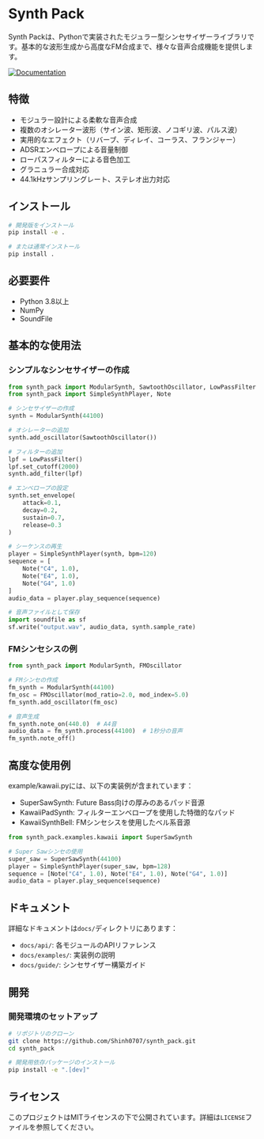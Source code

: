# Synth Pack

Synth Packは、Pythonで実装されたモジュラー型シンセサイザーライブラリです。基本的な波形生成から高度なFM合成まで、様々な音声合成機能を提供します。

[![Documentation](https://img.shields.io/badge/Documentation-View%20Docs-blue?style=flat-square)](https://shinh0707.github.io/synth_pack/)

## 特徴

- モジュラー設計による柔軟な音声合成
- 複数のオシレーター波形（サイン波、矩形波、ノコギリ波、パルス波）
- 実用的なエフェクト（リバーブ、ディレイ、コーラス、フランジャー）
- ADSRエンベロープによる音量制御
- ローパスフィルターによる音色加工
- グラニュラー合成対応
- 44.1kHzサンプリングレート、ステレオ出力対応

## インストール

```bash
# 開発版をインストール
pip install -e .

# または通常インストール
pip install .
```

## 必要要件

- Python 3.8以上
- NumPy
- SoundFile

## 基本的な使用法

### シンプルなシンセサイザーの作成

```python
from synth_pack import ModularSynth, SawtoothOscillator, LowPassFilter
from synth_pack import SimpleSynthPlayer, Note

# シンセサイザーの作成
synth = ModularSynth(44100)

# オシレーターの追加
synth.add_oscillator(SawtoothOscillator())

# フィルターの追加
lpf = LowPassFilter()
lpf.set_cutoff(2000)
synth.add_filter(lpf)

# エンベロープの設定
synth.set_envelope(
    attack=0.1,
    decay=0.2,
    sustain=0.7,
    release=0.3
)

# シーケンスの再生
player = SimpleSynthPlayer(synth, bpm=120)
sequence = [
    Note("C4", 1.0),
    Note("E4", 1.0),
    Note("G4", 1.0)
]
audio_data = player.play_sequence(sequence)

# 音声ファイルとして保存
import soundfile as sf
sf.write("output.wav", audio_data, synth.sample_rate)
```

### FMシンセシスの例

```python
from synth_pack import ModularSynth, FMOscillator

# FMシンセの作成
fm_synth = ModularSynth(44100)
fm_osc = FMOscillator(mod_ratio=2.0, mod_index=5.0)
fm_synth.add_oscillator(fm_osc)

# 音声生成
fm_synth.note_on(440.0)  # A4音
audio_data = fm_synth.process(44100)  # 1秒分の音声
fm_synth.note_off()
```

## 高度な使用例

example/kawaii.pyには、以下の実装例が含まれています：

- SuperSawSynth: Future Bass向けの厚みのあるパッド音源
- KawaiiPadSynth: フィルターエンベロープを使用した特徴的なパッド
- KawaiiSynthBell: FMシンセシスを使用したベル系音源

```python
from synth_pack.examples.kawaii import SuperSawSynth

# Super Sawシンセの使用
super_saw = SuperSawSynth(44100)
player = SimpleSynthPlayer(super_saw, bpm=128)
sequence = [Note("C4", 1.0), Note("E4", 1.0), Note("G4", 1.0)]
audio_data = player.play_sequence(sequence)
```

## ドキュメント

詳細なドキュメントは`docs/`ディレクトリにあります：

- `docs/api/`: 各モジュールのAPIリファレンス
- `docs/examples/`: 実装例の説明
- `docs/guide/`: シンセサイザー構築ガイド

## 開発

### 開発環境のセットアップ

```bash
# リポジトリのクローン
git clone https://github.com/Shinh0707/synth_pack.git
cd synth_pack

# 開発用依存パッケージのインストール
pip install -e ".[dev]"
```

## ライセンス

このプロジェクトはMITライセンスの下で公開されています。詳細は`LICENSE`ファイルを参照してください。